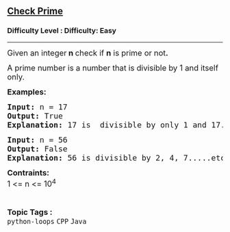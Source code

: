 <h2><a href="https://www.geeksforgeeks.org/problems/check-prime/1?page=1&category=CPP&status=unsolved&sortBy=submissions">Check Prime</a></h2><h3>Difficulty Level : Difficulty: Easy</h3><hr><div class="problems_problem_content__Xm_eO"><p><span style="font-size: 18px;">Given an integer<strong>&nbsp;n </strong>check if&nbsp;<strong>n</strong> is prime or not<strong>.</strong></span></p>
<p><span style="font-size: 18px;">A prime number is a number that is divisible by 1 and itself only.</span></p>
<p><span style="font-size: 18px;"><strong>Examples:</strong> <strong> </strong></span></p>
<pre><span style="font-size: 18px;"><strong>Input: </strong>n = 17
<strong>Output: </strong>True 
<strong>Explanation: </strong>17 is  divisible by only 1 and 17. So it's a prime number.</span></pre>
<pre><span style="font-size: 18px;"><strong>Input: </strong>n = 56
<strong>Output: </strong>False
<strong>Explanation: </strong>56 is divisible by 2, 4, 7.....etc. So its not a prime number.</span></pre>
<p><span style="font-size: 18px;"><strong>Contraints:</strong></span><span style="font-size: 18px;"><br>1 &lt;= n &lt;= 10<sup>4</sup></span></p></div><br><p><span style=font-size:18px><strong>Topic Tags : </strong><br><code>python-loops</code>&nbsp;<code>CPP</code>&nbsp;<code>Java</code>&nbsp;